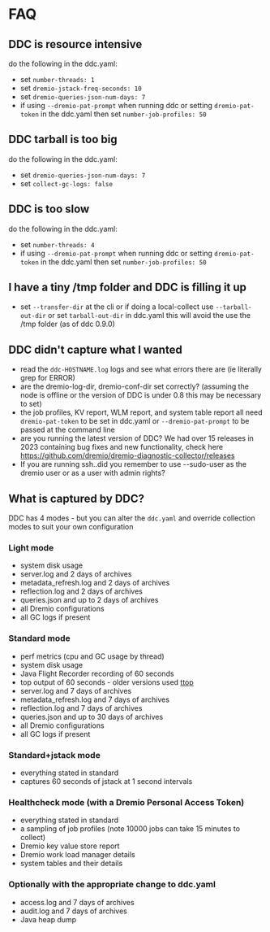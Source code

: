 # FAQ

## DDC is resource intensive

do the following in the ddc.yaml:

* set `number-threads: 1`
* set `dremio-jstack-freq-seconds: 10`
* set `dremio-queries-json-num-days: 7`
* if using `--dremio-pat-prompt` when running ddc or setting `dremio-pat-token` in the ddc.yaml then set `number-job-profiles: 50`

## DDC tarball is too big

do the following in the ddc.yaml:

* set `dremio-queries-json-num-days: 7`
* set `collect-gc-logs: false`

## DDC is too slow

do the following in the ddc.yaml:

* set `number-threads: 4`
* if using `--dremio-pat-prompt` when running ddc or setting `dremio-pat-token` in the ddc.yaml then set `number-job-profiles: 50`

## I have a tiny /tmp folder and DDC is filling it up

* set `--transfer-dir` at the cli or if doing a local-collect use `--tarball-out-dir` or set `tarball-out-dir` in ddc.yaml this will avoid the use the /tmp folder (as of ddc 0.9.0)

## DDC didn't capture what I wanted

* read the `ddc-HOSTNAME.log` logs and see what errors there are (ie literally grep for ERROR)
* are the dremio-log-dir, dremio-conf-dir set correctly? (assuming the node is offline or the version of DDC is under 0.8 this may be necessary to set)
* the job profiles, KV report, WLM report, and system table report all need `dremio-pat-token` to be set in ddc.yaml or `--dremio-pat-prompt` to be passed at the command line
* are you running the latest version of DDC? We had over 15 releases  in 2023 containing bug fixes and new functionality, check here https://github.com/dremio/dremio-diagnostic-collector/releases
* If you are running ssh..did you remember to use --sudo-user as the dremio user or as a user with admin rights?

## What is captured by DDC?

DDC has 4 modes - but you can alter the `ddc.yaml` and override collection modes to suit your own configuration

### Light mode

* system disk usage
* server.log and 2 days of archives
* metadata\_refresh.log and 2 days of archives
* reflection.log and 2 days of archives
* queries.json and up to 2 days of archives
* all Dremio configurations
* all GC logs if present

### Standard mode

* perf metrics (cpu and GC usage by thread)
* system disk usage
* Java Flight Recorder recording of 60 seconds
* top output of 60 seconds - older versions used [ttop](https://github.com/aragozin/jvm-tools/blob/master/sjk-core/docs/TTOP.md)
* server.log and 7 days of archives
* metadata\_refresh.log and 7 days of archives
* reflection.log and 7 days of archives
* queries.json and up to 30 days of archives 
* all Dremio configurations
* all GC logs if present

### Standard+jstack mode

* everything stated in standard
* captures 60 seconds of jstack at 1 second intervals

### Healthcheck mode (with a Dremio Personal Access Token)

* everything stated in standard
* a sampling of job profiles (note 10000 jobs can take 15 minutes to collect)
* Dremio key value store report
* Dremio work load manager details
* system tables and their details

### Optionally with the appropriate change to ddc.yaml

* access.log and 7 days of archives
* audit.log and 7 days of archives
* Java heap dump

